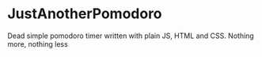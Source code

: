 # JustAnotherPomodoro
Dead simple pomodoro timer written with plain JS, HTML and CSS. Nothing more, nothing less
